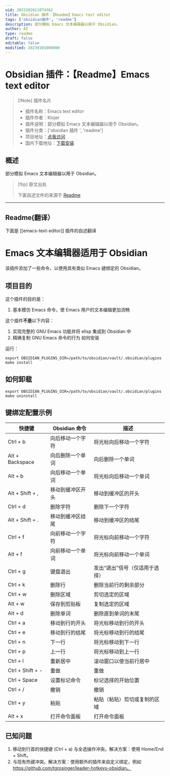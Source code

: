 ```yaml
---
uid: 2023102611074362
title: Obsidian 插件：【Readme】Emacs text editor
tags: ['obsidian插件', 'readme']
description: 部分模拟 Emacs 文本编辑器以用于 Obsidian。
author: AI
type: readme
draft: false
editable: false
modified: 20230101000000
---
```


# Obsidian 插件：【Readme】Emacs text editor

> [!Note] 插件名片
> - 插件名称：Emacs text editor
> - 插件作者：Klojer
> - 插件说明：部分模拟 Emacs 文本编辑器以用于 Obsidian。
> - 插件分类：['obsidian 插件 ', 'readme']
> - 项目地址：[点我访问](https://github.com/Klojer/obsidian-emacs-text-editor)
> - 国内下载地址：[下载安装](https://pkmer.cn/products/plugin/pluginMarket/?emacs-text-editor)

## 概述

部分模拟 Emacs 文本编辑器以用于 Obsidian。

> [!tip] 原文出处
>
>下面自述文件的来源于 [Readme](https://ghproxy.net/https://raw.githubusercontent.com/Klojer/obsidian-emacs-text-editor/main/README.md)
>

---

## Readme(翻译）

下面是 [[emacs-text-editor]] 插件的自述翻译

# Emacs 文本编辑器适用于 Obsidian

该插件添加了一些命令，以使用具有类似 Emacs 键绑定的 Obsidian。

## 项目目的

这个插件的目的是：

1. 基本模仿 Emacs 命令，使 Emacs 用户的文本编辑更加流畅

这个插件**不是**以下内容：

1. 实现完整的 GNU Emacs 功能并将 elisp 集成到 Obsidian 中
2. 精确复制 GNU Emacs 命令的行为
如何安装

运行：

```
export OBSIDIAN_PLUGINS_DIR=/path/to/obsidian/vault/.obsidian/plugins
make install
```

## 如何卸载

```
export OBSIDIAN_PLUGINS_DIR=/path/to/obsidian/vault/.obsidian/plugins
make uninstall
```

## 键绑定配置示例

| 快捷键                  | Obsidian 命令           | 描述               |
| ----------------------- | -------------------------- | ------------------------- |
| Ctrl + b                | 向后移动一个字符              | 将光标向后移动一个字符 |
| Alt + Backspace         | 向后删除一个单词         | 向后删除一个单词 |
| Alt + b                 | 向后移动一个单词              | 将光标向后移动一个单词 |
| Alt + Shift + ,         | 移动到缓冲区开头        | 移动到缓冲区的开头 |
| Ctrl + d                | 删除字符                | 删除下一个字符 |
| Alt + Shift + .         | 移动到缓冲区结尾              | 移动到缓冲区的结尾 |
| Ctrl + f                | 向前移动一个字符               | 将光标向前移动一个字符 |
| Alt + f                 | 向前移动一个单词               | 将光标向前移动一个单词 |
| Ctrl + g                | 键盘退出              | 发出“退出”信号（仅适用于选择） |
| Ctrl + k                | 删除行                  | 删除当前行的剩余部分 |
| Ctrl + w                | 删除区域                | 剪切选定的区域 |
| Alt + w                 | 保存到剪贴板             | 复制选定的区域    |
| Alt + d                 | 删除单词                  | 删除直到单词的末尾 |
| Ctrl + a                | 移动到行的开头     | 将光标移动到行的开头 |
| Ctrl + e                | 移动到行的结尾           | 将光标移动到行的结尾 |
| Ctrl + n                | 下一行                  | 将光标移动到下一行 |
| Ctrl + p                | 上一行              | 将光标移动到上一行 |
| Ctrl + l                | 重新居中                   | 滚动窗口以使当前行居中 |
| Ctrl + Shift + -        | 重做                       | 重做 |
| Ctrl + Space            | 设置标记命令           | 标记选择的开始位置 |
| Ctrl + /                | 撤销                       | 撤销 |
| Ctrl + y                | 粘贴                       | 粘贴（粘贴）剪切或复制的区域 |
| Alt + x                 | 打开命令面板       | 打开命令面板 |

## 已知问题

1. 移动到行首的快捷键 (Ctrl + a) 与全选操作冲突。解决方案：使用 Home/End + Shift。
2. 与现有热键冲突。解决方案：使用额外的插件来自定义绑定，例如 <https://github.com/tgrosinger/leader-hotkeys-obsidian。>



